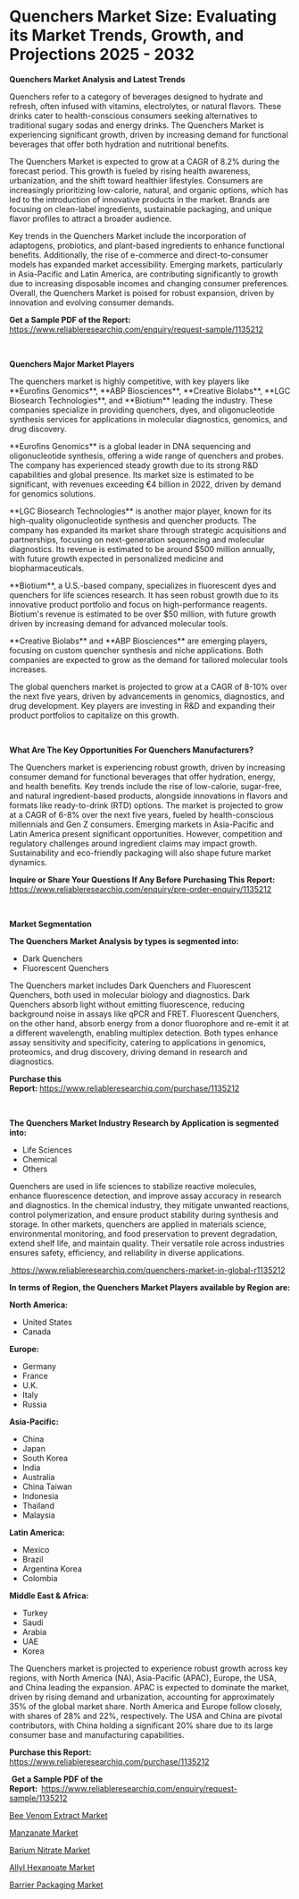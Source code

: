 <p><h1>Quenchers Market Size: Evaluating its Market Trends, Growth, and Projections 2025 - 2032</h1></p><p><strong>Quenchers Market Analysis and Latest Trends</strong></p>
<p><p>Quenchers refer to a category of beverages designed to hydrate and refresh, often infused with vitamins, electrolytes, or natural flavors. These drinks cater to health-conscious consumers seeking alternatives to traditional sugary sodas and energy drinks. The Quenchers Market is experiencing significant growth, driven by increasing demand for functional beverages that offer both hydration and nutritional benefits.</p><p>The Quenchers Market is expected to grow at a CAGR of 8.2% during the forecast period. This growth is fueled by rising health awareness, urbanization, and the shift toward healthier lifestyles. Consumers are increasingly prioritizing low-calorie, natural, and organic options, which has led to the introduction of innovative products in the market. Brands are focusing on clean-label ingredients, sustainable packaging, and unique flavor profiles to attract a broader audience.</p><p>Key trends in the Quenchers Market include the incorporation of adaptogens, probiotics, and plant-based ingredients to enhance functional benefits. Additionally, the rise of e-commerce and direct-to-consumer models has expanded market accessibility. Emerging markets, particularly in Asia-Pacific and Latin America, are contributing significantly to growth due to increasing disposable incomes and changing consumer preferences. Overall, the Quenchers Market is poised for robust expansion, driven by innovation and evolving consumer demands.</p></p>
<p><strong>Get a Sample PDF of the Report:&nbsp;</strong> <a href="https://www.reliableresearchiq.com/enquiry/request-sample/1135212?utm_campaign=1906&utm_medium=2&utm_source=Github&utm_content=ia&utm_term=26012025&utm_id=quenchers">https://www.reliableresearchiq.com/enquiry/request-sample/1135212</a></p>
<p>&nbsp;</p>
<p><strong>Quenchers Major Market Players</strong></p>
<p><p>The quenchers market is highly competitive, with key players like **Eurofins Genomics**, **ABP Biosciences**, **Creative Biolabs**, **LGC Biosearch Technologies**, and **Biotium** leading the industry. These companies specialize in providing quenchers, dyes, and oligonucleotide synthesis services for applications in molecular diagnostics, genomics, and drug discovery.</p><p>**Eurofins Genomics** is a global leader in DNA sequencing and oligonucleotide synthesis, offering a wide range of quenchers and probes. The company has experienced steady growth due to its strong R&D capabilities and global presence. Its market size is estimated to be significant, with revenues exceeding €4 billion in 2022, driven by demand for genomics solutions.</p><p>**LGC Biosearch Technologies** is another major player, known for its high-quality oligonucleotide synthesis and quencher products. The company has expanded its market share through strategic acquisitions and partnerships, focusing on next-generation sequencing and molecular diagnostics. Its revenue is estimated to be around $500 million annually, with future growth expected in personalized medicine and biopharmaceuticals.</p><p>**Biotium**, a U.S.-based company, specializes in fluorescent dyes and quenchers for life sciences research. It has seen robust growth due to its innovative product portfolio and focus on high-performance reagents. Biotium's revenue is estimated to be over $50 million, with future growth driven by increasing demand for advanced molecular tools.</p><p>**Creative Biolabs** and **ABP Biosciences** are emerging players, focusing on custom quencher synthesis and niche applications. Both companies are expected to grow as the demand for tailored molecular tools increases.</p><p>The global quenchers market is projected to grow at a CAGR of 8-10% over the next five years, driven by advancements in genomics, diagnostics, and drug development. Key players are investing in R&D and expanding their product portfolios to capitalize on this growth.</p></p>
<p>&nbsp;</p>
<p><strong>What Are The Key Opportunities For Quenchers Manufacturers?</strong></p>
<p><p>The Quenchers market is experiencing robust growth, driven by increasing consumer demand for functional beverages that offer hydration, energy, and health benefits. Key trends include the rise of low-calorie, sugar-free, and natural ingredient-based products, alongside innovations in flavors and formats like ready-to-drink (RTD) options. The market is projected to grow at a CAGR of 6-8% over the next five years, fueled by health-conscious millennials and Gen Z consumers. Emerging markets in Asia-Pacific and Latin America present significant opportunities. However, competition and regulatory challenges around ingredient claims may impact growth. Sustainability and eco-friendly packaging will also shape future market dynamics.</p></p>
<p><strong>Inquire or Share Your Questions If Any Before Purchasing This Report:</strong> <a href="https://www.reliableresearchiq.com/enquiry/pre-order-enquiry/1135212?utm_campaign=1906&utm_medium=2&utm_source=Github&utm_content=ia&utm_term=26012025&utm_id=quenchers">https://www.reliableresearchiq.com/enquiry/pre-order-enquiry/1135212</a></p>
<p>&nbsp;</p>
<p><strong>Market Segmentation</strong></p>
<p><strong>The Quenchers Market Analysis by types is segmented into:</strong></p>
<p><ul><li>Dark Quenchers</li><li>Fluorescent Quenchers</li></ul></p>
<p><p>The Quenchers market includes Dark Quenchers and Fluorescent Quenchers, both used in molecular biology and diagnostics. Dark Quenchers absorb light without emitting fluorescence, reducing background noise in assays like qPCR and FRET. Fluorescent Quenchers, on the other hand, absorb energy from a donor fluorophore and re-emit it at a different wavelength, enabling multiplex detection. Both types enhance assay sensitivity and specificity, catering to applications in genomics, proteomics, and drug discovery, driving demand in research and diagnostics.</p></p>
<p><strong>Purchase this Report:&nbsp;</strong><a href="https://www.reliableresearchiq.com/purchase/1135212?utm_campaign=1906&utm_medium=2&utm_source=Github&utm_content=ia&utm_term=26012025&utm_id=quenchers">https://www.reliableresearchiq.com/purchase/1135212</a></p>
<p>&nbsp;</p>
<p><strong>The Quenchers Market Industry Research by Application is segmented into:</strong></p>
<p><ul><li>Life Sciences</li><li>Chemical</li><li>Others</li></ul></p>
<p><p>Quenchers are used in life sciences to stabilize reactive molecules, enhance fluorescence detection, and improve assay accuracy in research and diagnostics. In the chemical industry, they mitigate unwanted reactions, control polymerization, and ensure product stability during synthesis and storage. In other markets, quenchers are applied in materials science, environmental monitoring, and food preservation to prevent degradation, extend shelf life, and maintain quality. Their versatile role across industries ensures safety, efficiency, and reliability in diverse applications.</p></p>
<p><a href="https://www.reliableresearchiq.com/quenchers-market-in-global-r1135212?utm_campaign=1906&utm_medium=2&utm_source=Github&utm_content=ia&utm_term=26012025&utm_id=quenchers">&nbsp;https://www.reliableresearchiq.com/quenchers-market-in-global-r1135212</a></p>
<p><strong>In terms of Region, the Quenchers Market Players available by Region are:</strong></p>
<p>
    <p> <strong> North America: </strong>
        <ul>
            <li>United States</li>
            <li>Canada</li>
        </ul>
        </p> 
    <p> <strong> Europe: </strong>
        <ul>
            <li>Germany</li>
            <li>France</li>
            <li>U.K.</li>
            <li>Italy</li>
            <li>Russia</li>
        </ul>
        </p> 
    <p> <strong> Asia-Pacific: </strong>
        <ul>
            <li>China</li>
            <li>Japan</li>
            <li>South Korea</li>
            <li>India</li>
            <li>Australia</li>
            <li>China Taiwan</li>
            <li>Indonesia</li>
            <li>Thailand</li>
            <li>Malaysia</li>
        </ul>
        </p> 
    <p> <strong> Latin America: </strong>
        <ul>
            <li>Mexico</li>
            <li>Brazil</li>
            <li>Argentina Korea</li>
            <li>Colombia</li>
        </ul>
        </p> 
    <p> <strong> Middle East & Africa: </strong>
        <ul>
            <li>Turkey</li>
            <li>Saudi</li>
            <li>Arabia</li>
            <li>UAE</li>
            <li>Korea</li>
        </ul>
    </p>
    </p>
<p><p>The Quenchers market is projected to experience robust growth across key regions, with North America (NA), Asia-Pacific (APAC), Europe, the USA, and China leading the expansion. APAC is expected to dominate the market, driven by rising demand and urbanization, accounting for approximately 35% of the global market share. North America and Europe follow closely, with shares of 28% and 22%, respectively. The USA and China are pivotal contributors, with China holding a significant 20% share due to its large consumer base and manufacturing capabilities.</p></p>
<p><strong>Purchase this Report: </strong><a href="https://www.reliableresearchiq.com/purchase/1135212?utm_campaign=1906&utm_medium=2&utm_source=Github&utm_content=ia&utm_term=26012025&utm_id=quenchers">https://www.reliableresearchiq.com/purchase/1135212</a></p>
<p>&nbsp;<strong>Get a Sample PDF of the Report:&nbsp;&nbsp;</strong><a href="https://www.reliableresearchiq.com/enquiry/request-sample/1135212?utm_campaign=1906&utm_medium=2&utm_source=Github&utm_content=ia&utm_term=26012025&utm_id=quenchers">https://www.reliableresearchiq.com/enquiry/request-sample/1135212</a></p>
<p><strong></strong></p>
<p><p><a href="https://github.com/FassouRP/Market-Research-Report-List-7/blob/main/bee-venom-extract-market.md?utm_campaign=1906&utm_medium=2&utm_source=Github&utm_content=ia&utm_term=26012025&utm_id=quenchers">Bee Venom Extract Market</a></p><p><a href="https://github.com/viipposahko25/Market-Research-Report-List-1/blob/main/manzanate-market.md?utm_campaign=1906&utm_medium=2&utm_source=Github&utm_content=ia&utm_term=26012025&utm_id=quenchers">Manzanate Market</a></p><p><a href="https://github.com/salodipura00/Market-Research-Report-List-1/blob/main/barium-nitrate-market.md?utm_campaign=1906&utm_medium=2&utm_source=Github&utm_content=ia&utm_term=26012025&utm_id=quenchers">Barium Nitrate Market</a></p><p><a href="https://github.com/howdlecirone/Market-Research-Report-List-1/blob/main/allyl-hexanoate-market.md?utm_campaign=1906&utm_medium=2&utm_source=Github&utm_content=ia&utm_term=26012025&utm_id=quenchers">Allyl Hexanoate Market</a></p><p><a href="https://github.com/supicweg/Market-Research-Report-List-1/blob/main/barrier-packaging-market.md?utm_campaign=1906&utm_medium=2&utm_source=Github&utm_content=ia&utm_term=26012025&utm_id=quenchers">Barrier Packaging Market</a></p></p>